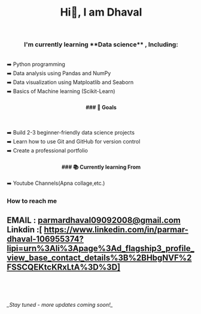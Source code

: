 <h1 align="center"> Hi👋, I am Dhaval</h1>
<br>
<h3 align="center">I'm currently learning **Data science** , Including:</h3>
<br>
➡️ Python programming<br>
➡️ Data analysis using Pandas and NumPy<br>
➡️ Data visualization using Matploatlib and Seaborn <br>
➡️ Basics of Machine learning (Scikit-Learn)<br>

<h4 align="center">### 🔭 Goals </h4>
  <br>

➡️ Build 2-3 beginner-friendly data science projects<br>
➡️ Learn how to use Git and GitHub for version control<br>
➡️ Create a professional portfolio<br>

<h4 align="center">###  📚 Currently learning From<br></h4>

➡️ Youtube Channels(Apna collage,etc.)<br>

### How to reach me <br>
EMAIL : parmardhaval09092008@gmail.com<br>
Linkdin :[ https://www.linkedin.com/in/parmar-dhaval-106955374?lipi=urn%3Ali%3Apage%3Ad_flagship3_profile_view_base_contact_details%3B%2BHbgNVF%2FSSCQEKtcKRxLtA%3D%3D]<br>
<br>
---
<br>
<h6>_Stay tuned - more updates coming soon!_</h6>
<br>

